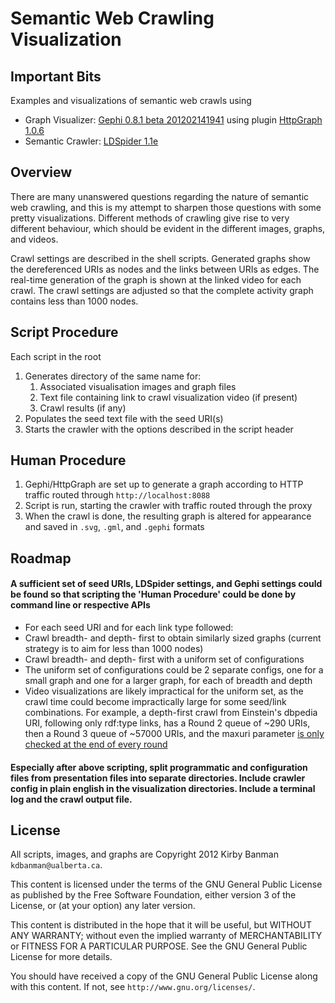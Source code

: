 Semantic Web Crawling Visualization
===================================


Important Bits
--------------

Examples and visualizations of semantic web crawls using

- Graph Visualizer: [Gephi 0.8.1 beta 201202141941](http://gephi.org/) using plugin [HttpGraph 1.0.6](https://gephi.org/plugins/http-graph/)
- Semantic Crawler: [LDSpider 1.1e](http://code.google.com/p/ldspider/)

Overview
--------

There are many unanswered questions regarding the nature of semantic web crawling, and this is my attempt to sharpen those questions with some pretty visualizations.  Different methods of crawling give rise to very different behaviour, which should be evident in the different images, graphs, and videos.

Crawl settings are described in the shell scripts.
Generated graphs show the dereferenced URIs as nodes and the links between URIs as edges.
The real-time generation of the graph is shown at the linked video for each crawl.
The crawl settings are adjusted so that the complete activity graph contains less than 1000 nodes.

Script Procedure
----------------

Each script in the root

1. Generates directory of the same name for:
    1. Associated visualisation images and graph files 
    2. Text file containing link to crawl visualization video (if present)
    3. Crawl results (if any)
2. Populates the seed text file with the seed URI(s)
3. Starts the crawler with the options described in the script header

Human Procedure
---------------

1. Gephi/HttpGraph are set up to generate a graph according to HTTP traffic routed through `http://localhost:8088`
2. Script is run, starting the crawler with traffic routed through the proxy
3. When the crawl is done, the resulting graph is altered for appearance and saved in `.svg`, `.gml`, and `.gephi` formats

Roadmap
-------

#### A sufficient set of seed URIs, LDSpider settings, and Gephi settings could be found so that scripting the 'Human Procedure' could be done by command line or respective APIs
- For each seed URI and for each link type followed:
- Crawl breadth- and depth- first to obtain similarly sized graphs (current strategy is to aim for less than 1000 nodes)
- Crawl breadth- and depth- first with a uniform set of configurations
- The uniform set of configurations could be 2 separate configs, one for a small graph and one for a larger graph, for each of breadth and depth
- Video visualizations are likely impractical for the uniform set, as the crawl time could become impractically large for some seed/link combinations.  For example, a depth-first crawl from Einstein's dbpedia URI, following only rdf:type links, has a Round 2 queue of ~290 URIs, then a Round 3 queue of ~57000 URIs, and the  maxuri parameter [is only checked at the end of every round](http://code.google.com/p/ldspider/source/browse/trunk/src/com/ontologycentral/ldspider/Crawler.java#358)

#### Especially after above scripting, split programmatic and configuration files from presentation files into separate directories.  Include crawler config in plain english in the visualization directories.  Include a terminal log and the crawl output file.

License
-------

All scripts, images, and graphs are Copyright 2012 Kirby Banman `kdbanman@ualberta.ca`.

This content is licensed under the terms of the GNU General Public License as published by the Free Software Foundation, either version 3 of the License, or (at your option) any later version.

This content is distributed in the hope that it will be useful, but WITHOUT ANY WARRANTY; without even the implied warranty of MERCHANTABILITY or FITNESS FOR A PARTICULAR PURPOSE. See the GNU General Public License for more details.

You should have received a copy of the GNU General Public License along with this content.  If not, see `http://www.gnu.org/licenses/`.

